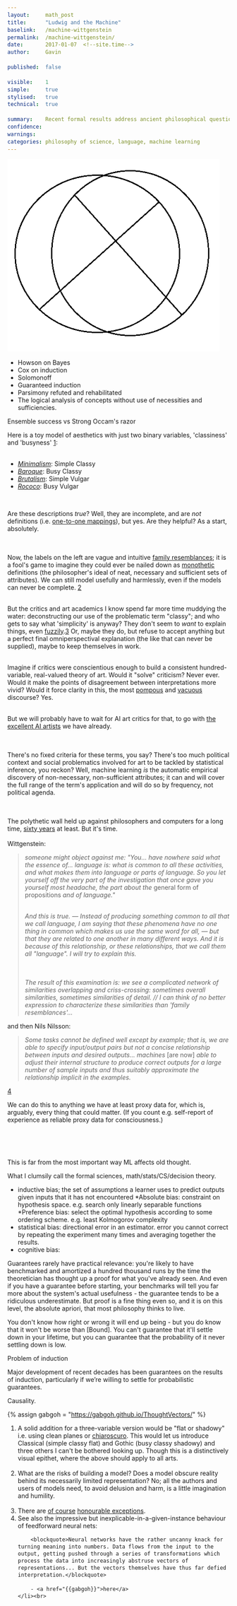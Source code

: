 ```yaml
---
layout: 	math_post
title:  	"Ludwig and the Machine"
baselink:	/machine-wittgenstein
permalink:	/machine-wittgenstein/
date:   	2017-01-07  <!--site.time-->
author:		Gavin	

published: 	false

visible:	1
simple:		true
stylised:	true
technical:	true

summary:	Recent formal results address ancient philosophical questions, sometimes driving them out as far as blessed irrelevance.
confidence:
warnings: 
categories:	philosophy of science, language, machine learning
---
```


<img src="/img/two-var.png" />


* Howson on Bayes
* Cox on induction
* Solomonoff
* Guaranteed induction
* Parsimony refuted and rehabilitated
* The logical analysis of concepts without use of necessities and sufficiencies.

Ensemble success vs Strong Occam's razor

Here is a toy model of aesthetics with just two binary variables, 'classiness' and 'busyness' <a href="#fn:1" id="fnref:1">1</a>:<br><br>

<ul>
<li><a href="http://cdn.freshome.com/wp-content/uploads/2016/01/minimalism-freshome-1.png"><i>Minimalism</i></a>: Simple Classy</li>
<li><i><a href="http://www.hotpress.cz/wp-content/uploads/2015/09/klementinum-praha-0.jpg">Baroque</a></i>: Busy Classy</li>
<li><i><a href="http://googlesightseeing.com/wp-content/ryugyong.jpg">Brutalism</a></i>: Simple Vulgar</li>
<li><i><a href="http://www.macklowegallery.com/images/CMS/Glossary%20of%20Terms/Rococo.jpg">Rococo</a></i>: Busy Vulgar</li>
</ul><br>

Are these descriptions <i>true</i>? Well, they are incomplete, and are <i>not</i> definitions (i.e. <a href="https://en.wikipedia.org/wiki/Injective_function">one-to-one mappings</a>), but yes. Are they helpful? As a start, absolutely. 

<br><br>Now, the labels on the left are vague and intuitive <a href="https://en.wikipedia.org/wiki/Family_resemblance">family resemblances</a>; it is a fool's game to imagine they could ever be nailed down as <a href="http://www.iva.dk/bh/lifeboat_ko/CONCEPTS/monothetic.htm">monothetic</a> definitions (the philosopher's ideal of neat, necessary and sufficient sets of attributes). We can still model usefully and harmlessly, even if the models can never be complete. <a href="#fn:2" id="fnref:2">2</a><br><br>

But the critics and art academics I know spend far more time muddying the water: deconstructing our use of the problematic term "classy"; and who gets to say what 'simplicity' is anyway? They don't seem to <i>want</i> to explain things, even <a href="https://en.wikipedia.org/wiki/Fuzzy_logic">fuzzily</a>.<a href="#fn:3" id="fnref:3">3</a> Or, maybe they do, but refuse to accept anything but a perfect final omniperspectival explanation (the like that can never be supplied), maybe to keep themselves in work.<br /><br />

Imagine if critics were conscientious enough to build a consistent hundred-variable, real-valued theory of art. Would it "solve" criticism? Never ever. Would it make the points of disagreement between interpretations more vivid? Would it force clarity in this, the most <a href="http://www.artybollocks.com/#abg_full">pompous</a> and <a href="https://www.theguardian.com/artanddesign/2013/jan/27/users-guide-international-art-english">vacuous</a> discourse? Yes. <br><br>

But we will probably have to wait for AI art critics for that, to go with <a href="http://prisma-ai.com/">the excellent AI artists</a> we have already. 

<br><br>There's no fixed criteria for these terms, you say? There's too much political context and social problematics involved for art to be tackled by statistical inference, you reckon? Well, machine learning <i>is</i> the automatic empirical discovery of non-necessary, non-sufficient attributes; it can and will cover the full range of the term's application and will do so by frequency, not political agenda. 

<br><br>The polythetic wall held up against philosophers and computers for a long time, <a href="https://en.wikipedia.org/wiki/Philosophical_Investigations">sixty years</a> at least. But it's time.
<br><br>
Wittgenstein:

<blockquote><i>
someone might object against me: "You... have nowhere said what the essence of... language is: what is common to all these activities, and what makes them into language or parts of language.  So you let yourself off the very part of the investigation that once gave you yourself most headache, the part about the </i>general form of propositions<i> and of language."<br><br>

And this is true. &#8212; Instead of producing something common to all that we call language, I am saying that these phenomena have no one thing in common which makes us use the same word for all, &#8212; but that they are related to one another in many different ways. And it is because of this relationship, or these relationships, that we call them
all "language".  I will try to explain this.

<br><br>The result of this examination is: we see a complicated network of similarities overlapping and criss-crossing: sometimes overall similarities, sometimes similarities of detail. // I can think of no better expression to characterize these similarities than 'family resemblances'...</i>
</blockquote>

and then Nils Nilsson:
<blockquote>
<i>Some tasks cannot be defined well except by example; that is, we are
able to specify input/output pairs but not a concise relationship between
inputs and desired outputs... machines</i> [are now] <i>able to adjust
their internal structure to produce correct outputs for a large number of
sample inputs and thus suitably approximate the relationship implicit in the examples.
</i></blockquote><a href="#fn:4" id="fnref:4">4</a>


We can do this to anything we have at least proxy data for, which is, arguably, every thing that could matter. (If you count e.g. self-report of experience as reliable proxy data for consciousness.)

<br><br><br>

<!--  
red /cyan

blue / yellow
-->
This is far from the most important way ML affects old thought.

What I clumsily call the formal sciences, math/stats/CS/decision theory.

* inductive bias; the set of assumptions a learner uses to predict outputs given inputs that it has not encountered
*Absolute bias: constraint on hypothesis space. e.g. search only linearly separable functions
*Preference bias: select the optimal hypothesis according to some ordering scheme. e.g. least Kolmogorov complexity
* statistical bias: directional error in an estimator.  error you cannot correct by repeating the experiment many times and averaging together the results.
* cognitive bias: 


Guarantees rarely have practical relevance: you're likely to have benchmarked and amortized a hundred thousand runs by the time the theoretician has thought up a proof for what you've already seen. And even if you have a guarantee before starting, your benchmarks will tell you far more about the system's actual usefulness - the guarantee tends to be a ridiculous underestimate. But proof is a fine thing even so, and it is on this level, the absolute apriori, that most philosophy thinks to live.

You don't know how right or wrong it will end up being - but you do know that it won't be worse than [Bound]. You can't guarantee that it'll settle down in your lifetime, but you can guarantee that the probability of it never settling down is low.



Problem of induction

Major development of recent decades has been guarantees on the results of induction, particularly if we’re willing to settle for probabilistic guarantees.



Causality.


<!--  -->

{%	assign gabgoh = "https://gabgoh.github.io/ThoughtVectors/"		%}



<!--  -->
<div class="footnotes">
<ol>
    <!-- 1 -->
    <li class="footnote" id="fn:1">
    	A solid addition for a three-variable version would be "flat or shadowy" i.e. using clean planes or <a href="https://en.wikipedia.org/wiki/Chiaroscuro">chiaroscuro</a>. This would let us introduce Classical (simple classy flat) and Gothic (busy classy shadowy) and three others I can't be bothered looking up. Though this is a distinctively visual epithet, where the above should apply to all arts.<br><br>
	</li>
	<li class="footnote" id="fn:2">
	What are the risks of building a model? Does a model obscure reality behind its necessarily limited representation? No; all the authors and users of models need, to avoid delusion and harm, is a little imagination and humility.<br /><br />
	</li>
	<li class="footnote" id="fn:3">
		There are <a href="http://i.imgur.com/Fj5fvUC.jpg">of course</a> <a href="http://www.mcmansionhell.com/post/148605513816/mcmansions-101-what-makes-a-mcmansion-bad">honourable exceptions</a>.
	</li>
    <li class="footnote" id="fn:4">
        See also the impressive but inexplicable-in-a-given-instance behaviour of feedforward neural nets:

		<blockquote>Neural networks have the rather uncanny knack for turning meaning into numbers. Data flows from the input to the output, getting pushed through a series of transformations which process the data into increasingly abstruse vectors of representations... But the vectors themselves have thus far defied interpretation.</blockquote>

		- <a href="{{gabgoh}}">here</a>
    </li><br>
</ol>